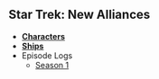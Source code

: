 ## Star Trek: New Alliances

- [**Characters**](./characters/)
- [**Ships**](./ships/)
- Episode Logs
    - [Season 1](./logs/s1/)
